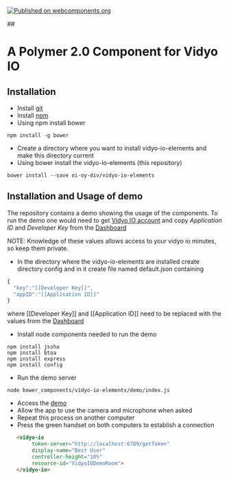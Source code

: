 [![Published on webcomponents.org](https://img.shields.io/badge/webcomponents.org-published-blue.svg)](https://www.webcomponents.org/element/oi-oy-div/vidyo-io-elements)

##<vidyo-io>

# A Polymer 2.0 Component for Vidyo IO 

## Installation
* Install [git](https://git-scm.com/download) 
* Install [npm](https://nodejs.org/en/download/) 
* Using npm install bower
```
npm install -g bower
```
* Create a directory where you want to install vidyo-io-elements and make this directory current
* Using bower install the vidyo-io-elements (this repository)
```
bower install --save oi-oy-div/vidyo-io-elements
```

## Installation and Usage of demo
The repository contains a demo showing the usage of the components. 
To run the demo one would need to get [Vidyo IO account](https://developer.vidyo.io) and 
copy *Application ID* and *Developer Key* from the [Dashboard](https://developer.vidyo.io/dashboard)

NOTE: Knowledge of these values allows access to your vidyo io minutes, so keep them private.

* In the directory where the vidyo-io-elements are installed create directory config and in it create file named default.json containing
```js
{
  "key":"[[Developer Key]]",
  "appID":"[[Application ID]]"
}
```
where [[Developer Key]] and [[Application ID]] need to be replaced with the values from the [Dashboard](https://developer.vidyo.io/dashboard)
* Install node components needed to run the demo
```
npm install jssha
npm install btoa
npm install express
npm install config
```
* Run the demo server
```
node bower_components/vidyo-io-elements/demo/index.js
```
* Access the [demo](http://localhost:6789) 
* Allow the app to use the camera and microphone when asked 
* Repeat this process on another computer
* Press the green handset on both computers to establish a connection

<!--
```
<custom-element-demo>
  <template>
    <script src="../webcomponentsjs/webcomponents-lite.js"></script>
    <link rel="import" href="vidyo-io.html">
    <style>
        vidyo-io {
          width: 500px;
          height: 400px;
        }
    </style>    
    <next-code-block></next-code-block>
  </template>
</custom-element-demo>
```
-->
```html
   <vidyo-io
        token-server="http://localhost:6789/getToken"
        display-name="Best User" 
        controller-height="10%"
        resource-id="VidyoIODemoRoom">
   </vidyo-io>
```

